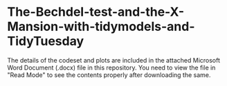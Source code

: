 # The-Bechdel-test-and-the-X-Mansion-with-tidymodels-and-TidyTuesday

The details of the codeset and plots are included in the attached Microsoft Word Document (.docx) file in this repository. 
You need to view the file in "Read Mode" to see the contents properly after downloading the same.
